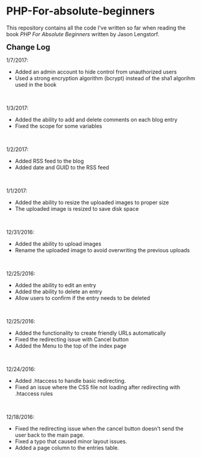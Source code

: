 # PHP-For-absolute-beginners

This repository contains all the code I've written so far when reading the book <em>PHP For Absolute Beginners</em> written by Jason Lengstorf.<br />

<strong style="font-size:20px">Change Log</strong><br />

1/7/2017:
<ul><li>Added an admin account to hide control from unauthorized users</li>
<li>Used a strong encryption algorithm (bcrypt) instead of the sha1 algorihm used in the book</li>
</ul>
<br />

1/3/2017:
<ul><li>Added the ability to add and delete comments on each blog entry</li>
<li>Fixed the scope for some variables</li>
</ul>
<br />

1/2/2017:
<ul><li>Added RSS feed to the blog</li>
<li>Added date and GUID to the RSS feed</li>
</ul>
<br />

1/1/2017:
<ul><li>Added the ability to resize the uploaded images to proper size</li>
<li>The uploaded image is resized to save disk space</li>
</ul>
<br />

12/31/2016:
<ul><li>Added the ability to upload images</li>
<li>Rename the uploaded image to avoid overwriting the previous uploads</li>
</ul>
<br />

12/25/2016:
<ul><li>Added the ability to edit an entry</li>
<li>Added the ability to delete an entry</li>
<li>Allow users to confirm if the entry needs to be deleted</li>
</ul>
<br />

12/25/2016:
<ul><li>Added the functionality to create friendly URLs automatically</li>
<li>Fixed the redirecting issue with Cancel button</li>
<li>Added the Menu to the top of the index page</li>
</ul>
<br />

12/24/2016:
<ul><li>Added .htaccess to handle basic redirecting.</li>
<li>Fixed an issue where the CSS file not loading after redirecting with .htaccess rules</li>
</ul>
<br />

12/18/2016: 
<ul><li>Fixed the redirecting issue when the cancel button doesn't send the user back to the main page.</li>
<li>Fixed a typo that caused minor layout issues.</li>
<li>Added a page column to the entries table.</li>
</ul>
